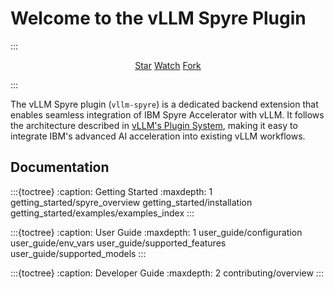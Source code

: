 # Welcome to the vLLM Spyre Plugin

:::
<p style="text-align:center">
<script async defer src="https://buttons.github.io/buttons.js"></script>
<a class="github-button" href="https://github.com/vllm-project/vllm-spyre" data-show-count="true" data-size="large" aria-label="Star">Star</a>
<a class="github-button" href="https://github.com/vllm-project/vllm-spyre/subscription" data-icon="octicon-eye" data-size="large" aria-label="Watch">Watch</a>
<a class="github-button" href="https://github.com/vllm-project/vllm-spyre/fork" data-icon="octicon-repo-forked" data-size="large" aria-label="Fork">Fork</a>
</p>
:::

The vLLM Spyre plugin (`vllm-spyre`) is a dedicated backend extension that enables seamless integration of IBM Spyre Accelerator with vLLM. It follows the architecture described in [vLLM's Plugin System](https://docs.vllm.ai/en/latest/design/plugin_system.html), making it easy to integrate IBM's advanced AI acceleration into existing vLLM workflows.

## Documentation

:::{toctree}
:caption: Getting Started
:maxdepth: 1
getting_started/spyre_overview
getting_started/installation
getting_started/examples/examples_index
:::

:::{toctree}
:caption: User Guide
:maxdepth: 1
user_guide/configuration
user_guide/env_vars
user_guide/supported_features
user_guide/supported_models
:::

:::{toctree}
:caption: Developer Guide
:maxdepth: 2
contributing/overview
:::
